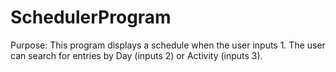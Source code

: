 # SchedulerProgram
Purpose: This program displays a schedule when the user inputs 1. The user can search for entries by Day (inputs 2) or Activity (inputs 3).
